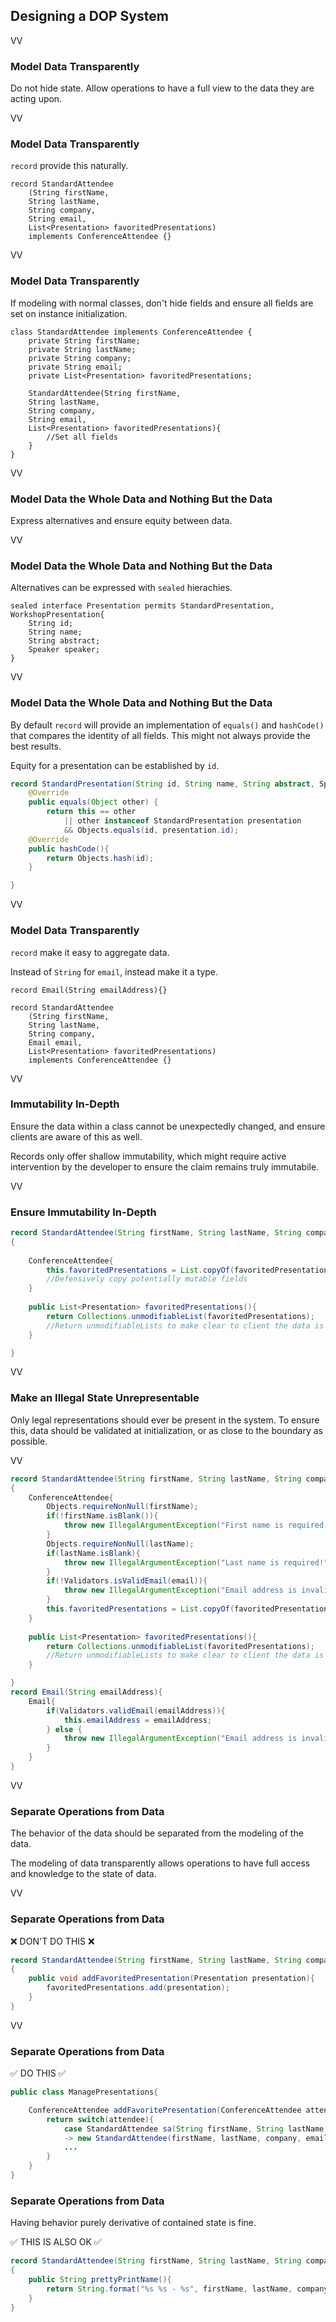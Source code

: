 ## Designing a DOP System

VV

### Model Data Transparently

Do not hide state. Allow operations to have a full view to the data they are acting upon. 

VV

### Model Data Transparently

`record` provide this naturally.

```
record StandardAttendee
	(String firstName, 
	String lastName, 
	String company, 
	String email, 
	List<Presentation> favoritedPresentations)
	implements ConferenceAttendee {}
```

VV

### Model Data Transparently

If modeling with normal classes, don't hide fields and ensure all fields are set on instance initialization.

```
class StandardAttendee implements ConferenceAttendee {
	private String firstName;
	private String lastName;
	private String company;
	private String email;
	private List<Presentation> favoritedPresentations;
	
	StandardAttendee(String firstName, 
	String lastName, 
	String company, 
	String email, 
	List<Presentation> favoritedPresentations){
		//Set all fields
	}
}
```

VV

### Model Data the Whole Data and Nothing But the Data

Express alternatives and ensure equity between data.

VV

### Model Data the Whole Data and Nothing But the Data

Alternatives can be expressed with `sealed` hierachies. 

```
sealed interface Presentation permits StandardPresentation, WorkshopPresentation{
	String id;
	String name;
	String abstract;
	Speaker speaker;
}
```

VV

### Model Data the Whole Data and Nothing But the Data

By default `record` will provide an implementation of `equals()` and `hashCode()` that compares the identity of all fields. This might not always provide the best results. 

Equity for a presentation can be established by `id`.

```java
record StandardPresentation(String id, String name, String abstract, Speaker speaker) implements Presentation{
	@Override
	public equals(Object other) {
		return this == other
			|| other instanceof StandardPresentation presentation
			&& Objects.equals(id, presentation.id);
	@Override
	public hashCode(){
		return Objects.hash(id);
	}

}
```
VV

### Model Data Transparently

`record` make it easy to aggregate data. 

Instead of `String` for `email`, instead make it a type.

```
record Email(String emailAddress){}

record StandardAttendee
	(String firstName, 
	String lastName, 
	String company, 
	Email email, 
	List<Presentation> favoritedPresentations)
	implements ConferenceAttendee {}
```

VV

### Immutability In-Depth

Ensure the data within a class cannot be unexpectedly changed, and ensure clients are aware of this as well. 

Records only offer shallow immutability, which might require active intervention by the developer to ensure the claim remains truly immutabile.

VV

### Ensure Immutability In-Depth

```java
record StandardAttendee(String firstName, String lastName, String company, String email, List<Presentation> favoritedPresentations) implements ConferenceAttendee
{
	
	ConferenceAttendee{
		this.favoritedPresentations = List.copyOf(favoritedPresentations);
		//Defensively copy potentially mutable fields
	}
	
	public List<Presentation> favoritedPresentations(){
		return Collections.unmodifiableList(favoritedPresentations);
		//Return unmodifiableLists to make clear to client the data is immutable
	}

}
```
VV


### Make an Illegal State Unrepresentable

Only legal representations should ever be present in the system. To ensure this, data should be validated at initialization, or as close to the boundary as possible.

VV

```java
record StandardAttendee(String firstName, String lastName, String company, String email, List<Presentation> favoritedPresentations) implements ConferenceAttendee
{
	ConferenceAttendee{
		Objects.requireNonNull(firstName);
		if(!firstName.isBlank()){
			throw new IllegalArgumentException("First name is required!");
		}
		Objects.requireNonNull(lastName);
		if(lastName.isBlank){
			throw new IllegalArgumentException("Last name is required!");
		}
		if(!Validators.isValidEmail(email)){
			throw new IllegalArgumentException("Email address is invalid!");
		}
		this.favoritedPresentations = List.copyOf(favoritedPresentations);	
	}
	
	public List<Presentation> favoritedPresentations(){
		return Collections.unmodifiableList(favoritedPresentations);
		//Return unmodifiableLists to make clear to client the data is immutable
	}

}
record Email(String emailAddress){
	Email{
		if(Validators.validEmail(emailAddress)){
			this.emailAddress = emailAddress;
		} else {
			throw new IllegalArgumentException("Email address is invalid!");
		}
	}
}
```
VV

### Separate Operations from Data

The behavior of the data should be separated from the modeling of the data. 

The modeling of data transparently allows operations to have full access and knowledge to the state of data.

VV


### Separate Operations from Data


❌ DON'T DO THIS ❌


```java
record StandardAttendee(String firstName, String lastName, String company, String email, List<Presentation> favoritedPresentations) implements 
{
	public void addFavoritedPresentation(Presentation presentation){
		favoritedPresentations.add(presentation);
	}
}
```
VV

### Separate Operations from Data


✅ DO THIS ✅


```java
public class ManagePresentations{

	ConferenceAttendee addFavoritePresentation(ConferenceAttendee attendee, Presentation presentation){
		return switch(attendee){
			case StandardAttendee sa(String firstName, String lastName, String company, String email, List<Presentation> favoritedPresentations) 
			-> new StandardAttendee(firstName, lastName, company, email, List.of(favoritedPresentations.values(),  presentation);
			...
		}
	}
}
```


### Separate Operations from Data

Having behavior purely derivative of contained state is fine. 

✅ THIS IS ALSO OK ✅


```java
record StandardAttendee(String firstName, String lastName, String company, String email, List<Presentation> favoritedPresentations) implements 
{
	public String prettyPrintName(){
		return String.format("%s %s - %s", firstName, lastName, company);
	}
}
```